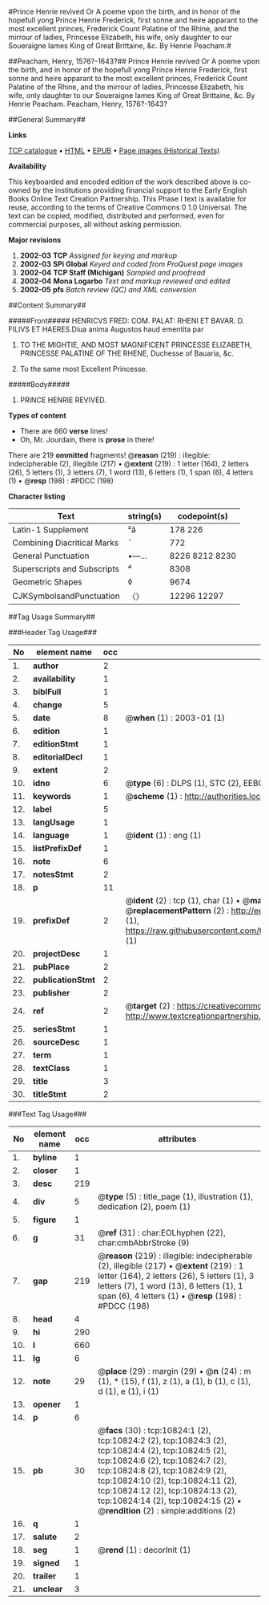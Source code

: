 #Prince Henrie revived Or A poeme vpon the birth, and in honor of the hopefull yong Prince Henrie Frederick, first sonne and heire apparant to the most excellent princes, Frederick Count Palatine of the Rhine, and the mirrour of ladies, Princesse Elizabeth, his wife, only daughter to our Soueraigne Iames King of Great Brittaine, &c. By Henrie Peacham.#

##Peacham, Henry, 1576?-1643?##
Prince Henrie revived Or A poeme vpon the birth, and in honor of the hopefull yong Prince Henrie Frederick, first sonne and heire apparant to the most excellent princes, Frederick Count Palatine of the Rhine, and the mirrour of ladies, Princesse Elizabeth, his wife, only daughter to our Soueraigne Iames King of Great Brittaine, &c. By Henrie Peacham.
Peacham, Henry, 1576?-1643?

##General Summary##

**Links**

[TCP catalogue](http://www.ota.ox.ac.uk/tcp/)  • 
[HTML](http://tei.it.ox.ac.uk/tcp/Texts-HTML/free/A09/A09204.html)  • 
[EPUB](http://tei.it.ox.ac.uk/tcp/Texts-EPUB/free/A09/A09204.epub) • 
[Page images (Historical Texts)](https://data.historicaltexts.jisc.ac.uk/view?pubId=eebo-99845893e&pageId=eebo-99845893e-10824-1)

**Availability**

This keyboarded and encoded edition of the
	       work described above is co-owned by the institutions
	       providing financial support to the Early English Books
	       Online Text Creation Partnership. This Phase I text is
	       available for reuse, according to the terms of Creative
	       Commons 0 1.0 Universal. The text can be copied,
	       modified, distributed and performed, even for
	       commercial purposes, all without asking permission.

**Major revisions**

1. __2002-03__ __TCP__ *Assigned for keying and markup*
1. __2002-03__ __SPi Global__ *Keyed and coded from ProQuest page images*
1. __2002-04__ __TCP Staff (Michigan)__ *Sampled and proofread*
1. __2002-04__ __Mona Logarbo__ *Text and markup reviewed and edited*
1. __2002-05__ __pfs__ *Batch review (QC) and XML conversion*

##Content Summary##

#####Front#####
HENRICVS FRED: COM. PALAT: RHENI ET BAVAR. D. FILIVS ET HAERES.Diua anima Augustos haud ementita par
1. TO THE MIGHTIE, AND MOST MAGNIFICENT PRINCESSE ELIZABETH, PRINCESSE PALATINE OF THE RHENE, Duchesse of Bauaria, &c.

1. To the same most Excellent Princesse.

#####Body#####

1. PRINCE HENRIE REVIVED.

**Types of content**

  * There are 660 **verse** lines!
  * Oh, Mr. Jourdain, there is **prose** in there!

There are 219 **ommitted** fragments! 
 @__reason__ (219) : illegible: indecipherable (2), illegible (217)  •  @__extent__ (219) : 1 letter (164), 2 letters (26), 5 letters (1), 3 letters (7), 1 word (13), 6 letters (1), 1 span (6), 4 letters (1)  •  @__resp__ (198) : #PDCC (198)

**Character listing**


|Text|string(s)|codepoint(s)|
|---|---|---|
|Latin-1 Supplement|²â|178 226|
|Combining             Diacritical Marks|̄|772|
|General Punctuation|•—…|8226 8212 8230|
|Superscripts             and Subscripts|⁴|8308|
|Geometric Shapes|◊|9674|
|CJKSymbolsandPunctuation|〈〉|12296 12297|

##Tag Usage Summary##

###Header Tag Usage###

|No|element name|occ|attributes|
|---|---|---|---|
|1.|__author__|2||
|2.|__availability__|1||
|3.|__biblFull__|1||
|4.|__change__|5||
|5.|__date__|8| @__when__ (1) : 2003-01 (1)|
|6.|__edition__|1||
|7.|__editionStmt__|1||
|8.|__editorialDecl__|1||
|9.|__extent__|2||
|10.|__idno__|6| @__type__ (6) : DLPS (1), STC (2), EEBO-CITATION (1), PROQUEST (1), VID (1)|
|11.|__keywords__|1| @__scheme__ (1) : http://authorities.loc.gov/ (1)|
|12.|__label__|5||
|13.|__langUsage__|1||
|14.|__language__|1| @__ident__ (1) : eng (1)|
|15.|__listPrefixDef__|1||
|16.|__note__|6||
|17.|__notesStmt__|2||
|18.|__p__|11||
|19.|__prefixDef__|2| @__ident__ (2) : tcp (1), char (1)  •  @__matchPattern__ (2) : ([0-9\-]+):([0-9IVX]+) (1), (.+) (1)  •  @__replacementPattern__ (2) : http://eebo.chadwyck.com/downloadtiff?vid=$1&page=$2 (1), https://raw.githubusercontent.com/textcreationpartnership/Texts/master/tcpchars.xml#$1 (1)|
|20.|__projectDesc__|1||
|21.|__pubPlace__|2||
|22.|__publicationStmt__|2||
|23.|__publisher__|2||
|24.|__ref__|2| @__target__ (2) : https://creativecommons.org/publicdomain/zero/1.0/ (1), http://www.textcreationpartnership.org/docs/. (1)|
|25.|__seriesStmt__|1||
|26.|__sourceDesc__|1||
|27.|__term__|1||
|28.|__textClass__|1||
|29.|__title__|3||
|30.|__titleStmt__|2||


###Text Tag Usage###

|No|element name|occ|attributes|
|---|---|---|---|
|1.|__byline__|1||
|2.|__closer__|1||
|3.|__desc__|219||
|4.|__div__|5| @__type__ (5) : title_page (1), illustration (1), dedication (2), poem (1)|
|5.|__figure__|1||
|6.|__g__|31| @__ref__ (31) : char:EOLhyphen (22), char:cmbAbbrStroke (9)|
|7.|__gap__|219| @__reason__ (219) : illegible: indecipherable (2), illegible (217)  •  @__extent__ (219) : 1 letter (164), 2 letters (26), 5 letters (1), 3 letters (7), 1 word (13), 6 letters (1), 1 span (6), 4 letters (1)  •  @__resp__ (198) : #PDCC (198)|
|8.|__head__|4||
|9.|__hi__|290||
|10.|__l__|660||
|11.|__lg__|6||
|12.|__note__|29| @__place__ (29) : margin (29)  •  @__n__ (24) : m (1), * (15), f (1), z (1), a (1), b (1), c (1), d (1), e (1), i (1)|
|13.|__opener__|1||
|14.|__p__|6||
|15.|__pb__|30| @__facs__ (30) : tcp:10824:1 (2), tcp:10824:2 (2), tcp:10824:3 (2), tcp:10824:4 (2), tcp:10824:5 (2), tcp:10824:6 (2), tcp:10824:7 (2), tcp:10824:8 (2), tcp:10824:9 (2), tcp:10824:10 (2), tcp:10824:11 (2), tcp:10824:12 (2), tcp:10824:13 (2), tcp:10824:14 (2), tcp:10824:15 (2)  •  @__rendition__ (2) : simple:additions (2)|
|16.|__q__|1||
|17.|__salute__|2||
|18.|__seg__|1| @__rend__ (1) : decorInit (1)|
|19.|__signed__|1||
|20.|__trailer__|1||
|21.|__unclear__|3||
